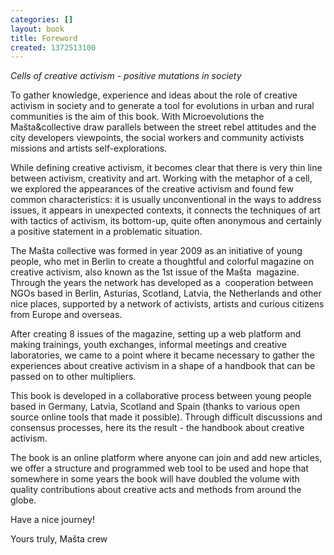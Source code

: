 ```yaml
---
categories: []
layout: book
title: Foreword
created: 1372513100
---
```


*Cells of creative activism - positive mutations in society*

To gather knowledge, experience and ideas about the role of creative activism in society and to generate a tool for evolutions in urban and rural communities is the aim of this book. With Microevolutions the Mašta&collective draw parallels between the street rebel attitudes and the city developers viewpoints, the social workers and community activists missions and artists self-explorations.
<!--more-->
While defining creative activism, it becomes clear that there is very thin line between activism, creativity and art. Working with the metaphor of a cell, we explored the appearances of the creative activism and found few common characteristics: it is usually unconventional in the ways to address issues, it appears in unexpected contexts, it connects the techniques of art with tactics of activism, its bottom-up, quite often anonymous and certainly a positive statement in a problematic situation.

The Mašta collective was formed in year 2009 as an initiative of young people, who met in Berlin to create a thoughtful and colorful magazine on creative activism, also known as the 1st issue of the&nbsp;Mašta<span>&nbsp;&nbsp;</span>magazine. Through the years the network has developed as a &nbsp;cooperation between NGOs based in Berlin, Asturias, Scotland, Latvia, the Netherlands and other nice places, supported by a network of activists, artists and curious citizens from Europe and overseas.

After creating 8 issues of the magazine, setting up a web platform and making trainings, youth exchanges, informal meetings and creative laboratories, we&nbsp;came to a point where it became necessary to gather the experiences about creative activism in a shape of a handbook that can be passed on to other multipliers.

This book is developed in a collaborative process between young people based in Germany, Latvia, Scotland and Spain (thanks to various open source online tools that made it possible). Through difficult discussions and consensus processes, here its the result - the handbook about creative activism.

The book is an online platform where anyone can join and add new articles, we offer a structure and programmed web tool to be used and hope that somewhere in some years the book will have doubled the volume with quality contributions about creative acts and methods from around the globe.

Have a nice journey!

Yours truly,
Mašta crew

